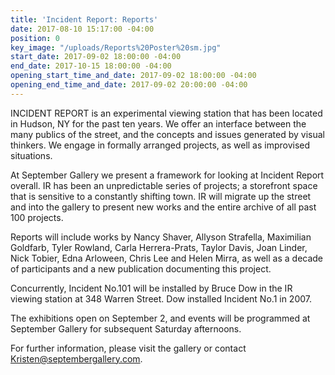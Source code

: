 ```yaml
---
title: 'Incident Report: Reports'
date: 2017-08-10 15:17:00 -04:00
position: 0
key_image: "/uploads/Reports%20Poster%20sm.jpg"
start_date: 2017-09-02 18:00:00 -04:00
end_date: 2017-10-15 18:00:00 -04:00
opening_start_time_and_date: 2017-09-02 18:00:00 -04:00
opening_end_time_and_date: 2017-09-02 20:00:00 -04:00
---
```


INCIDENT REPORT is an experimental viewing station that has been located in Hudson, NY for the past ten years. We offer an interface between the many publics of the street, and the concepts and issues generated by visual thinkers. We engage in formally arranged projects, as well as improvised situations. 

At September Gallery we present a framework for looking at Incident Report overall. IR has been an unpredictable series of projects; a storefront space that is sensitive to a constantly shifting town. IR will migrate up the street and into the gallery to present new works and the entire archive of all past 100 projects.
 
Reports will include works by Nancy Shaver, Allyson Strafella, Maximilian Goldfarb, Tyler Rowland, Carla Herrera-Prats, Taylor Davis, Joan Linder, Nick Tobier, Edna Arloween, Chris Lee and Helen Mirra, as well as a decade of participants and a new publication documenting this project.
 
Concurrently, Incident No.101 will be installed by Bruce Dow in the IR viewing station at 348 Warren Street. Dow installed Incident No.1 in 2007.
 
The exhibitions open on September 2, and events will be programmed at September Gallery for subsequent Saturday afternoons.
 
For further information, please visit the gallery or contact Kristen@septembergallery.com.
